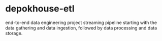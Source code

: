 # depokhouse-etl
end-to-end data engineering project streaming pipeline starting with the data gathering and data ingestion, followed by data processing and data storage.
